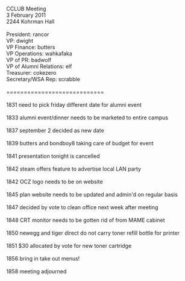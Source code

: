 CCLUB Meeting<br />
3 February 2011<br />
2244 Kohrman Hall<br />
<br />
President: rancor<br />
VP: dwight<br />
VP Finance: butters<br />
VP Operations: wahkafaka<br />
VP of PR: badwolf<br />
VP of Alumni Relations: elf<br />
Treasurer: cokezero<br />
Secretary/WSA Rep: scrabble<br />
<br />
============================<br />
<br />
1831 need to pick friday different date for alumni event<br />
<br />
1833 alumni event/dinner needs to be marketed to entire campus<br />
<br />
1837 september 2 decided as new date<br />
<br />
1839 butters and bondboy8 taking care of budget for event<br />
<br />
1841 presentation tonight is cancelled<br />
<br />
1842 steam offers feature to advertise local LAN party<br />
<br />
1842 OCZ logo needs to be on website<br />
<br />
1845 plan website needs to be updated and admin'd on regular basis<br />
<br />
1847 decided by vote to clean office next week after meeting<br />
<br />
1848 CRT monitor needs to be gotten rid of from MAME cabinet<br />
<br />
1850 newegg and tiger direct do not carry toner refill bottle for printer<br />
<br />
1851 $30 allocated by vote for new toner cartridge<br />
<br />
1856 bring in take out menus!<br />
<br />
1858 meeting adjourned<br />
